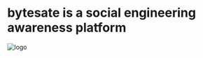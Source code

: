 # bytesate is a social engineering awareness platform
![logo](https://user-images.githubusercontent.com/88441609/192022588-ef05197d-fa49-4f58-a361-fea924e5c477.png)

